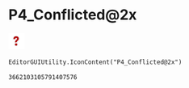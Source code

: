 # P4_Conflicted@2x
![](/img/P4_Conflicted@2x.png)

``` CSharp
EditorGUIUtility.IconContent("P4_Conflicted@2x")
```
```
3662103105791407576
```
